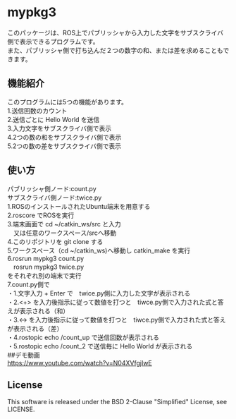 # mypkg3
このパッケージは、ROS上でパブリッシャから入力した文字をサブスクライバ側で表示できるプログラムです。  
また、パブリッシャ側で打ち込んだ２つの数字の和、または差を求めることもできます。
## 機能紹介    
このプログラムには5つの機能があります。  
1.送信回数のカウント  
2.送信ごとに Hello World を送信  
3.入力文字をサブスクライバ側で表示  
4.2つの数の和をサブスクライバ側で表示  
5.2つの数の差をサブスクライバ側で表示  
## 使い方  
パブリッシャ側ノード:count.py  
サブスクライバ側ノード:twice.py  
1.ROSのインストールされたUbuntu端末を用意する  
2.roscore でROSを実行  
3.端末画面で cd ~/catkin_ws/src と入力  
　又は任意のワークスペース/srcへ移動  
4.このリポジトリを git clone する  
5.ワークスペース（cd ~/catkin_ws)へ移動し catkin_make を実行  
6.rosrun mypkg3 count.py  
　rosrun mypkg3 twice.py  
  をそれぞれ別の端末で実行  
7.count.py側で  
    ・1.文字入力 + Enter で　twice.py側に入力した文字が表示される  
    ・2.<+> を入力後指示に従って数値を打つと　tiwce.py側で入力された式と答えが表示される（和）  
    ・3.<-> を入力後指示に従って数値を打つと　tiwce.py側で入力された式と答えが表示される（差）  
    ・4.rostopic echo /count_up で送信回数が表示される  
    ・5.rostopic echo /count_2 で送信毎に Hello World が表示される  
##デモ動画  
https://www.youtube.com/watch?v=N04XVfgjIwE
## License  
This software is released under the BSD 2-Clause "Simplified" License, see LICENSE.
